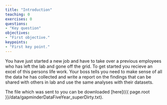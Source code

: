 ```yaml
---
title: "Introduction"
teaching: 0
exercises: 0
questions:
- "Key question"
objectives:
- "First objective."
keypoints:
- "First key point."
---
```


You have just started a new job and have to take over a previous employees who has left the lab and gone off the grid. To get started you recieve an excel of this persons life work.  Your boss tells you need to make sense of all the data he has collected and write a report on the findings that can be shared with others in lab and use the same analyses with their datasets. 

The file which was sent to you can be downloaded [here]({{ page.root }}/data/gapminderDataFiveYear_superDirty.txt).

<!-- Students download slightly messy excel file of gapminder dataset
Set the stage storywise
Where did you get this data?
from a colleague who left the lab and can’t ask questions
Who are you?
someone starting a new project
What is the goal?
analysis report of this dataset in a reproducible, best practices way

You have just  -->
